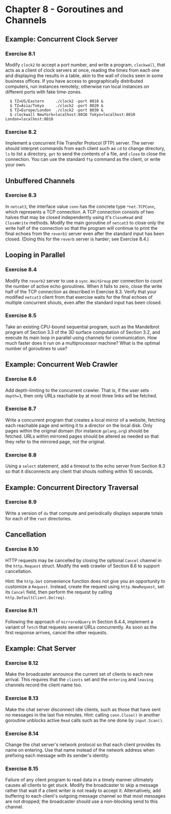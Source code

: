 # Chapter 8 - Goroutines and Channels

## Example: Concurrent Clock Server

### Exercise 8.1
Modify `clock2` to accept a port number, and write a program, `clockwall`, that
acts as a client of clock servers at once, reading the times from each one and
displaying the results in a table, akin to the wall of clocks seen in some
business offices. If you have access to geographically distributed computers,
run instances remotely; otherwise run local instances on different ports with
fake time-zones.
```
  $ TZ=US/Eastern     ./clock2 -port 8010 &
  $ TZ=Asia/Tokyo     ./clock2 -port 8020 &
  $ TZ=Europe/London  ./clock2 -port 8030 &
  $ clockwall NewYork=localhost:8010 Tokyo=localhost:8010 London=localhost:8010
```

### Exercise 8.2
Implement a concurrent File Transfer Protocol (FTP) server. The server should
interpret commands from each client such as `cd` to change directory, `ls` to
list a directory, `get` to send the contents of a file, and `close` to close the
connection. You can use the standard `ftp` command as the client, or write your
own.

## Unbuffered Channels

### Exercise 8.3
In `netcat3`, the interface value `conn` has the concrete type `*net.TCPConn`,
which represents a TCP connection. A TCP connection consists of two halves that
may be closed independently using it's `CloseRead` and `CloseWrite` methods.
Modify the main goroutine of `netcat3` to close only the write half of the
connection so that the program will continue to print the final echoes from the
`reverb1` server even after the standard input has been closed. (Doing this for
the `reverb` server is harder; see Exercise 8.4.)

## Looping in Parallel

### Exercise 8.4
Modify the `reverb2` server to use a `sync.WaitGroup` per connection to count
the number of active echo goroutines. When it falls to zero, close the write
half of the TCP connection as described in Exercise 8.3. Verify that your
modified `netcat3` client from that exercise waits for the final echoes of
multiple concurrent shouts, even after the standard input has been closed.

### Exercise 8.5
Take an existing CPU-bound sequential program, such as the Mandelbrot program of
Section 3.3 of the 3D surface computation of Section 3.2, and execute its main
loop in parallel using channels for communication. How much faster does it run
on a multiprocessor machine? What is the optimal number of goroutines to use?

## Example: Concurrent Web Crawler

### Exercise 8.6
Add depth-limiting to the concurrent crawler. That is, if the user sets
`-depth=3`, then only URLs reachable by at most three links will be fetched.

### Exercise 8.7
Write a concurrent program that creates a local mirror of a website, fetching
each reachable page and writing it to a director on the local disk. Only pages
within the original domain (for instance `golang.org`) should be fetched. URLs
within mirrored pages should be altered as needed so that they refer to the
mirrored page, not the original.

### Exercise 8.8
Using a `select` statement, add a timeout to the echo server from Section 8.3
so that it disconnects any client that shouts nothing within 10 seconds.

## Example: Concurrent Directory Traversal

### Exercise 8.9
Write a version of `du` that compute and periodically displays separate totals
for each of the `root` directories.

## Cancellation

### Exercise 8.10
HTTP requests may be cancelled by closing the optional `Cancel` channel in the
`http.Request` struct. Modify the web crawler of Section 8.6 to support
cancellation.

Hint: the `http.Get` convenience function does not give you an opportunity to
customize a `Request`. Instead, create the request using `http.NewRequest`, set
its `Cancel` field, then perform the request by calling
`http.DefaultClient.Do(req)`.

### Exercise 8.11
Following the approach of `mirroredQuery` in Section 8.4.4, implement a variant
of `fetch` that requests several URLs concurrently. As soon as the first
response arrives, cancel the other requests.

## Example: Chat Server

### Exercise 8.12
Make the broadcaster announce the current set of clients to each new arrival.
This requires that the `clients` set and the `entering` and `leaving` channels
record the client name too.

### Exercise 8.13
Make the chat server disconnect idle clients, such as those that have sent no
messages in the last five minutes. Hint: calling `conn.Close()` in another
goroutine unblocks active `Read` calls such as the one done by `input.Scan()`.

### Exercise 8.14
Change the chat server's network protocol so that each client provides its name
on entering. Use that name instead of the network address when prefixing each
message with its sender's identity.

### Exercise 8.15
Failure of any client program to read data in a timely manner ultimately causes
all clients to get stuck. Modify the broadcaster to skip a message rather that
wait if a client writer is not ready to accept it. Alternatively, add buffering
to each client's outgoing message channel so that most messages are not dropped;
the broadcaster should use a non-blocking send to this channel.
